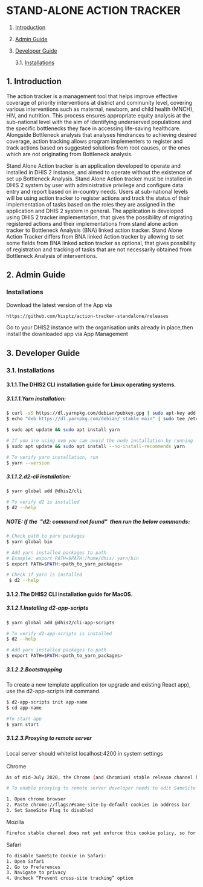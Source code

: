
# STAND-ALONE ACTION TRACKER

1.  [Introduction](#Introduction)

2.  [Admin Guide](#Admin)
	
3.  [Developer Guide](#Developer)

    3.1. [Installations](#DevInstallation)



## 1. <a name='Introduction'></a>Introduction

The action tracker is a management tool that helps improve effective coverage of priority interventions at district and community level, covering various interventions such as maternal, newborn, and child health (MNCH), HIV, and nutrition. This process ensures appropriate equity analysis at the sub-national level with the aim of identifying underserved populations and the specific bottlenecks they face in accessing life-saving healthcare. Alongside Bottleneck analysis that analyses hindrances to achieving desired coverage, action tracking allows program implementers to register and track actions based on suggested solutions from root causes, or the ones which are not originating from Bottleneck analysis.

Stand Alone Action tracker is an application developed to operate and installed in DHIS 2 instance, and aimed to operate without the existence of set up Bottleneck Analysis. Stand Alone Action tracker must be installed in DHIS 2 system by user with administrative privilege and configure data entry and report based on in-country needs. Users at sub-national levels will be using action tracker to register actions and track the status of their implementation of tasks based on the roles they are assigned in the application and DHIS 2 system in general. 
The application is developed using DHIS 2 tracker implementation, that gives the possibility of migrating registered actions and their implementations from stand alone action tracker to Bottleneck Analysis (BNA) linked action tracker. Stand Alone Action Tracker differs from BNA linked Action tracker by allowing to set some fields from BNA linked action tracker as optional, that gives possibility of registration and tracking of tasks that are not necessarily obtained from Bottleneck Analysis of interventions.



## 2. <a name='Admin'></a>Admin Guide

### <a name='Installations'></a>Installations

Download the latest version of the App via 

```
https://github.com/hisptz/action-tracker-standalone/releases
```
Go to your DHIS2 instance with the organisation units already in place,then install the downloaded app via App Management

## 3. <a name='Developer'></a>Developer Guide

### 3.1. <a name='DevInstallation'></a>Installations

#### 3.1.1.The DHIS2 CLI installation guide for Linux operating systems.

##### 3.1.1.1.Yarn installation:
```bash
$ curl -sS https://dl.yarnpkg.com/debian/pubkey.gpg | sudo apt-key add -
$ echo "deb https://dl.yarnpkg.com/debian/ stable main" | sudo tee /etc/apt/sourcechh::s.list.d/yarn.list

$ sudo apt update && sudo apt install yarn

# If you are using nvm you can avoid the node installation by running
$ sudo apt update && sudo apt install --no-install-recommends yarn

# To verify yarn installation, run
$ yarn --version
```

##### 3.1.1.2.d2-cli installation:
```bash
$ yarn global add @dhis2/cli

# To verify d2 is installed
$ d2 --help
```
##### NOTE: If the &nbsp;<strong>"d2: command not found"</strong>&nbsp; then run the below commands:
```bash
# Check path to yarn packages
$ yarn global bin

# Add yarn installed packages to path
# Example: export PATH=$PATH:/home/dhis/.yarn/bin 
$ export PATH=$PATH:<path_to_yarn_packages>

# Check if yarn is installed
 $ d2 --help
```
#### 3.1.2.The DHIS2 CLI installation guide for MacOS.

##### 3.1.2.1.Installing d2-app-scripts
```bash
$ yarn global add @dhis2/cli-app-scripts

# To verify d2-app-scripts is installed
$ d2 --help

# Add yarn installed packages to path
$ export PATH=$PATH:<path_to_yarn_packages>

```

##### 3.1.2.2.Bootstrapping
To create a new template application (or upgrade and existing React app), use the d2-app-scripts init command. 

```bash
$ d2-app-scripts init app-name
$ cd app-name

#To start app
$ yarn start
```

##### 3.1.2.3.Proxying to remote server
Local server should whitelist 
localhost:4200 in system settings
<br>
<br>
Chrome
```bash
As of mid-July 2020, the Chrome (and Chromium) stable release channel has started to disable cross-site cookies by default. Mozilla Firefox has pushed this change to their beta channel and will likely release it to the stable channel soon.

# To enable proxying to remote server developer needs to edit SameSite Cookie Attribute when debugging app or developing app

1. Open chrome browser
2. Paste chrome://flags/#same-site-by-default-cookies in address bar
3. Set SameSite Flag to disabled
```

Mozilla
<br>
```bash
Firefox stable channel does not yet enforce this cookie policy, so for the moment everything should continue to work. Currently there doesn’t appear to be an easy way to disable the policy in Firefox Beta.
```

Safari
```bash
To disable SameSite Cookie in Safari:
1. Open Safari 
2. Go to Preferences
3. Navigate to privacy
4. Uncheck “Prevent cross-site tracking” option
```
